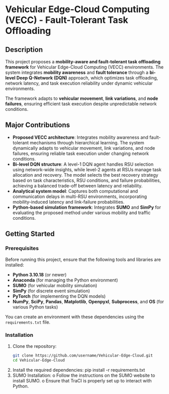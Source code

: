 # Vehicular Edge-Cloud Computing (VECC) - Fault-Tolerant Task Offloading

## Description
This project proposes a **mobility-aware and fault-tolerant task offloading framework** for Vehicular Edge-Cloud Computing (VECC) environments. The system integrates **mobility awareness** and **fault tolerance** through a **bi-level Deep Q-Network (DQN)** approach, which optimizes task offloading, network latency, and task execution reliability under dynamic vehicular environments.

The framework adapts to **vehicular movement**, **link variations**, and **node failures**, ensuring efficient task execution despite unpredictable network conditions.

## Major Contributions
- **Proposed VECC architecture**: Integrates mobility awareness and fault-tolerant mechanisms through hierarchical learning. The system dynamically adapts to vehicular movement, link variations, and node failures, ensuring reliable task execution under changing network conditions.
- **Bi-level DQN structure**: A level-1 DQN agent handles RSU selection using network-wide insights, while level-2 agents at RSUs manage task allocation and recovery. The model selects the best recovery strategy based on task characteristics, RSU conditions, and failure probabilities, achieving a balanced trade-off between latency and reliability.
- **Analytical system model**: Captures both computational and communication delays in multi-RSU environments, incorporating mobility-induced latency and link-failure probabilities.
- **Python-based simulation framework**: Integrates **SUMO** and **SimPy** for evaluating the proposed method under various mobility and traffic conditions.

## Getting Started

### Prerequisites
Before running this project, ensure that the following tools and libraries are installed:

- **Python 3.10.18** (or newer)
- **Anaconda** (for managing the Python environment)
- **SUMO** (for vehicular mobility simulation)
- **SimPy** (for discrete event simulation)
- **PyTorch** (for implementing the DQN models)
- **NumPy**, **SciPy**, **Pandas**, **Matplotlib**, **Openpyxl**, **Subprocess**, and **OS** (for various Python tasks)

You can create an environment with these dependencies using the `requirements.txt` file.

### Installation
1. Clone the repository:
   ```bash
   git clone https://github.com/username/Vehicular-Edge-Cloud.git
   cd Vehicular-Edge-Cloud
2.	Install the required dependencies:
   pip install -r requirements.txt
3.	SUMO Installation:
   o	Follow the instructions on the SUMO website to install SUMO.
   o	Ensure that TraCI is properly set up to interact with Python.


